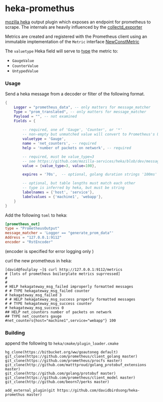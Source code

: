 # heka-promethus
[mozilla heka](https://github.com/mozilla-services/heka) output plugin which exposes an endpoint for prometheus to scrape. The internals are heavily influenced by the [collectd_exporter](https://github.com/prometheus/collectd_exporter)

Metrics are created and registered with the Prometheus client using an immutable imptementation of the ```Metric``` interface [NewConstMetric](http://godoc.org/github.com/prometheus/client_golang/prometheus#NewConstMetric)

The ```valuetype``` Heka field will serve to [type](http://godoc.org/github.com/prometheus/client_golang/prometheus#ValueType) the metric to: 
- ```GaugeValue```
- ```CounterValue```
-  ```UntypedValue```

### Usage
Send a heka message from a decoder or filter of the following format.

```lua
{
	Logger = "prometheus_data", -- only matters for message_matcher
	Type = "prom_translated", -- only matters for message_matcher
	Payload = "", -- not examined 
	Fields = {
		
		-- required, one of 'Gauge', 'Counter', or '*' 
		-- non-empty but unmatched value will convert to Prometheus's UntypedValue
		valuetype = 'Gauge', 
		name = 'net_counters', -- required
		help = 'number of packets on network', -- required

		-- required, must be value_type=3 
		-- see https://github.com/mozilla-services/heka/blob/dev/message/message.proto#L23
		value = {value_type=3, value=100}, 

		expires = '70s',  -- optional, golang duration strings '100ms' etc..

		-- optional, but table lengths must match each other
		-- type is inferred by heka, but must be string
		labelnames = {'host', 'service'},  
		labelvalues = {'machine1', 'webapp'},
	}
}

```

Add the following ```toml``` to heka:
```toml
[prometheus_out]
type = "PrometheusOutput"
message_matcher = 'Logger == "generate_prom_data"'
Address = "127.0.0.1:9112"
encoder = "RstEncoder"

```
(encoder is specified for error logging only )


curl the new prometheus in heka:
```
[david@foulplay ~]$ curl http://127.0.0.1:9112/metrics  
# [lots of prometheus boilerplate metrics suprressed]
#
#
# HELP hekagateway_msg_failed improperly formatted messages
# # TYPE hekagateway_msg_failed counter
# hekagateway_msg_failed 3
# # HELP hekagateway_msg_success properly formatted messages
# # TYPE hekagateway_msg_success counter
# hekagateway_msg_success 0
## HELP net_counters number of packets on network
## TYPE net_counters gauge
#net_counters{host="machine1",service="webapp"} 100
```
### Building
append the following to ```heka/cmake/plugin_loader.cmake```
```
hg_clone(https://bitbucket.org/ww/goautoneg default)
git_clone(https://github.com/prometheus/client_golang master)
git_clone(https://github.com/prometheus/procfs master)
git_clone(http://github.com/matttproud/golang_protobuf_extensions master)
git_clone(http://github.com/golang/protobuf master)
git_clone(https://github.com/prometheus/client_model master)
git_clone(http://github.com/beorn7/perks master)

add_external_plugin(git https://github.com/davidbirdsong/heka-promethus master)
```
